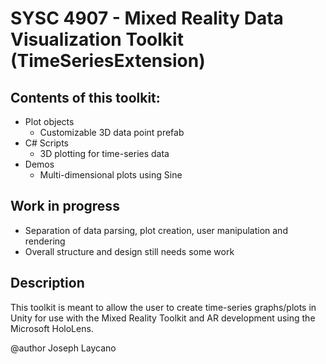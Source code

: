 # SYSC 4907 - Mixed Reality Data Visualization Toolkit (TimeSeriesExtension)

## Contents of this toolkit:
* Plot objects
    * Customizable 3D data point prefab
* C# Scripts
    * 3D plotting for time-series data
* Demos
    * Multi-dimensional plots using Sine

## Work in progress
* Separation of data parsing, plot creation, user manipulation and rendering
* Overall structure and design still needs some work

## Description
This toolkit is meant to allow the user to create time-series graphs/plots
in Unity for use with the Mixed Reality Toolkit and AR development using the 
Microsoft HoloLens.

@author Joseph Laycano